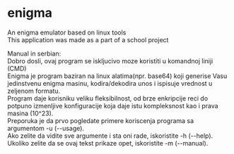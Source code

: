 # enigma
An enigma emulator based on linux tools  
This application was made as a part of a school project  
  
Manual in serbian:  
Dobro dosli, ovaj program se iskljucivo moze koristiti u komandnoj liniji (CMD)  
Enigma je program baziran na linux alatima(npr. base64) koji generise Vasu jedinstvenu enigma masinu, kodira/dekodira unos i ispisuje vrednost u zeljenom formatu.  
Program daje korisniku veliku fleksibilnost, od brze enkripcije reci do potpuno izmenljive konfiguracije koja daje istu kompleksnost kao i prava masina (10^23).  
Preporuka je da prvo pogledate primere koriscenja programa sa argumentom -u (--usage).  
Ako zelite da vidite sve argumente i sta oni rade, iskoristite -h (--help).  
Ukoliko zelite da se ovaj tekst prikaze opet, iskoristite -m (--manual).  
